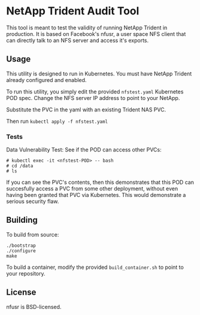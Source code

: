 # NetApp Trident Audit Tool

This tool is meant to test the validity of running NetApp Trident in production.  It is based on Facebook's nfusr, a user space NFS client that can directly talk to an NFS server and access it's exports.

## Usage

This utility is designed to run in Kubernetes.  You must have NetApp Trident already configured and enabled.  

To run this utility, you simply edit the provided `nfstest.yaml` Kubernetes POD spec.  Change the NFS server IP address to point to your NetApp.

Substitute the PVC in the yaml with an existing Trident NAS PVC.

Then run `kubectl apply -f nfstest.yaml`

### Tests

Data Vulnerability Test: See if the POD can access other PVCs:
```
# kubectl exec -it <nfstest-POD> -- bash
# cd /data
# ls
```
If you can see the PVC's contents, then this demonstrates that this POD can succesfully access a PVC from some other deployment, without even having been granted that PVC via Kubernetes.  This would demonstrate a serious security flaw.


## Building

To build from source:

    ./bootstrap
    ./configure
    make

To build a container, modify the provided `build_container.sh` to point to your repository.

## License

nfusr is BSD-licensed.

